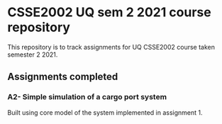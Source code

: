 # CSSE2002 UQ sem 2 2021 course repository

This repository is to track assignments for UQ CSSE2002 course taken semester 2 2021.
## Assignments completed

### A2- Simple simulation of a cargo port system
Built using core model of the system implemented in assignment 1.

